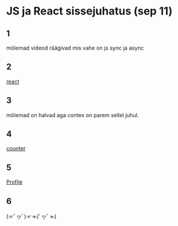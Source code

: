 # JS ja React sissejuhatus (sep 11)

## 1
mõlemad videod räägivad mis vahe on js sync ja async

## 2
[react](./react-tut/)

## 3
mõlemad on halvad aga contex on parem sellel juhul.

## 4
[counter](./react-tut/src/Counter.tsx)

## 5
[Profile](./react-tut/src/Profi.tsx)

## 6
(☞ﾟヮﾟ)☞☜(ﾟヮﾟ☜)